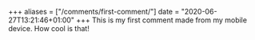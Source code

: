 +++
aliases = ["/comments/first-comment/"]
date = "2020-06-27T13:21:46+01:00"
+++
This is my first comment made from my mobile device. How cool is that!
